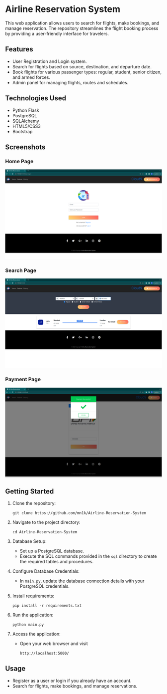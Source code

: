 # Airline Reservation System

This web application allows users to search for flights, make bookings, and manage reservation. The repository streamlines the flight booking process by providing a user-friendly interface for travelers.

## Features

- User Registration and Login system.
- Search for flights based on source, destination, and departure date.
- Book flights for various passenger types: regular, student, senior citizen, and armed forces.
- Admin panel for managing flights, routes and schedules.

## Technologies Used

- Python Flask
- PostgreSQL
- SQLAlchemy
- HTML5/CSS3
- Bootstrap

## Screenshots

### Home Page
![Demo Output for home page](demo-imgs/home.png)

### Search Page
![Demo Output for search page](demo-imgs/search.png)

### Payment Page
![Demo Output for booking page](demo-imgs/booking.png)

## Getting Started

1. Clone the repository:
    ```
   git clone https://github.com/mn1k/Airline-Reservation-System
   ```

2. Navigate to the project directory:
   ```
   cd Airline-Reservation-System
   ```

3. Database Setup:
   - Set up a PostgreSQL database.
   - Execute the SQL commands provided in the `sql` directory to create the required tables and procedures.

4. Configure Database Credentials:
   - In `main.py`, update the database connection details with your PostgreSQL credentials.

5. Install requirements:
   ```
   pip install -r requirements.txt
   ```

6. Run the application:
   ```
   python main.py
   ```

7. Access the application:
   - Open your web browser and visit
     ```
     http://localhost:5000/
     ```

## Usage

- Register as a user or login if you already have an account.
- Search for flights, make bookings, and manage reservations.
